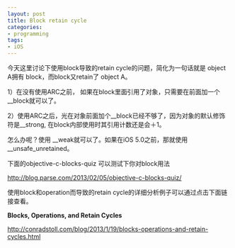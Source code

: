 ```yaml
---
layout: post  
title: Block retain cycle
categories:  
- programming
tags:
- iOS
---
```


今天这里讨论下使用block导致的retain  cycle的问题，简化为一句话就是 object A拥有 block，而block又retain了 object A。

1）在没有使用ARC之前，
  如果在block里面引用了对象，只需要在前面加一个__block就可以了。

2）使用ARC之后，光在对象前面加个__block已经不够了，因为对象的默认修饰符是__strong, 在block内部使用时其引用计数还是会＋1。

怎么办呢？使用 __weak就可以了。如果在iOS 5.0之前，那就使用__unsafe_unretained。


下面的objective-c-blocks-quiz 可以测试下你对block用法


<http://blog.parse.com/2013/02/05/objective-c-blocks-quiz/>


使用block和operation而导致的retain cycle的详细分析例子可以通过点击下面链接查看。

**Blocks, Operations, and Retain Cycles**

<http://conradstoll.com/blog/2013/1/19/blocks-operations-and-retain-cycles.html>

